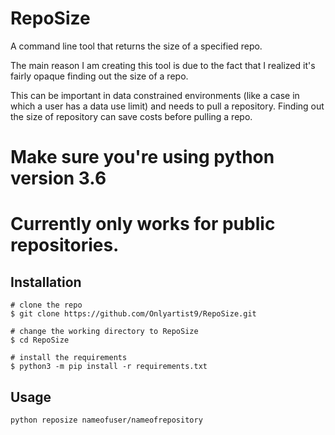 # RepoSize
A command line tool that returns the size of a specified repo.

The main reason I am creating this tool is due to the fact that I realized it's fairly opaque finding out the size of a repo. 

This can be important in data constrained environments (like a case in which a user has a data use limit) and needs to pull a repository. Finding out the size of repository can save costs before pulling a repo.

# Make sure you're using python version 3.6

# Currently only works for public repositories.

## Installation

```console
# clone the repo
$ git clone https://github.com/Onlyartist9/RepoSize.git

# change the working directory to RepoSize
$ cd RepoSize

# install the requirements
$ python3 -m pip install -r requirements.txt
```

## Usage
```console
python reposize nameofuser/nameofrepository
```
